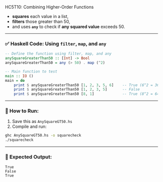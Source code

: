 HC5T10: Combining Higher-Order Functions

* **squares** each value in a list,
* **filters** those greater than 50,
* and uses **`any`** to check if **any squared value** exceeds 50.

---

### ✅ Haskell Code: Using `filter`, `map`, and `any`

```haskell
-- Define the function using filter, map, and any
anySquareGreaterThan50 :: [Int] -> Bool
anySquareGreaterThan50 = any (> 50) . map (^2)

-- Main function to test
main :: IO ()
main = do
    print $ anySquareGreaterThan50 [1, 2, 3, 5, 6]    -- True (6^2 = 36, 5^2 = 25 → No; but if 8 was included, 64 > 50)
    print $ anySquareGreaterThan50 [1, 2, 3, 5]       -- False
    print $ anySquareGreaterThan50 [8, 1]             -- True (8^2 = 64)
```

---

### 🏃 How to Run:

1. Save this as `AnySquareGT50.hs`
2. Compile and run:

```bash
ghc AnySquareGT50.hs -o squarecheck
./squarecheck
```

---

### 🧾 Expected Output:

```
True
False
True
```
